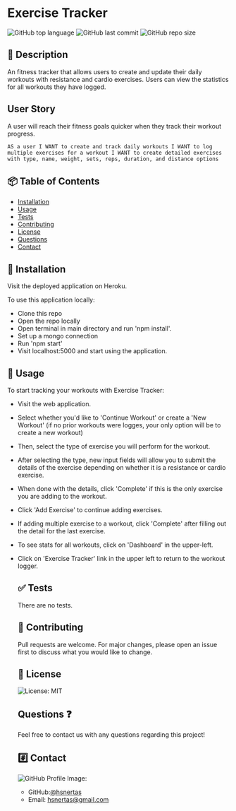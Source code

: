 # Exercise Tracker
![GitHub top language](https://img.shields.io/github/languages/top/hsnertas/liquench?logo=GitHub&logoColor=blue)
![GitHub last commit](https://img.shields.io/github/last-commit/hsnertas/liquench?logo=github&logoColor=green) 
![GitHub repo size](https://img.shields.io/github/repo-size/hsnertas/liquench?logo=github&logoColor=blue) 
 ## 💬 Description 
An fitness tracker that allows users to create and update their daily workouts with resistance and cardio exercises. Users can view the statistics for all workouts they have logged.

## User Story
A user will reach their fitness goals quicker when they track their workout progress.

`AS a user
I WANT to create and track daily workouts
I WANT to log multiple exercises for a workout
I WANT to create detailed exercises with type, name, weight, sets, reps, duration, and distance options`

 ## 📦 Table of Contents 
  * [Installation](#installation)
  * [Usage](#usage)
  * [Tests](#tests)
  * [Contributing](#contributing)
  * [License](#license)
  * [Questions](#questions)
  * [Contact](#contact)

  ## 💽 Installation  
  Visit the deployed application on Heroku.

  To use this application locally:

  * Clone this repo
  * Open the repo locally
  * Open terminal in main directory and run 'npm install'.
  * Set up a mongo connection
  * Run 'npm start'
  * Visit localhost:5000 and start using the application.  
  ## 🚀 Usage  
To start tracking your workouts with Exercise Tracker:

* Visit the web application.
* Select whether you'd like to 'Continue Workout' or create a 'New Workout' (if no prior workouts were logges, your only option will be to create a new workout)
* Then, select the type of exercise you will perform for the workout.
* After selecting the type, new input fields will allow you to submit the details of the exercise depending on whether it is a resistance or cardio exercise.
* When done with the details, click 'Complete' if this is the only exercise you are adding to the workout.
* Click 'Add Exercise' to continue adding exercises.
* If adding multiple exercise to a workout, click 'Complete' after filling out the detail for the last exercise.
* To see stats for all workouts, click on 'Dashboard' in the upper-left.
* Click on 'Exercise Tracker' link in the upper left to return to the workout logger.

  ## ✅ Tests 
  There are no tests.
  ## 🤝 Contributing 
  Pull requests are welcome. For major changes, please open an issue first to discuss what you would like to change.  
  ## 📝 License 
  ![License: MIT](https://img.shields.io/badge/license-MIT-blue.svg)
  ## Questions ❓
  Feel free to contact us with any questions regarding this project! 
  ## #️⃣ Contact
  ![GitHub Profile Image:](https://avatars0.githubusercontent.com/u/61996861?v=4)
  * GitHub:[@hsnertas](https://github.com/hsnertas)
  * Email: hsnertas@gmail.com 
